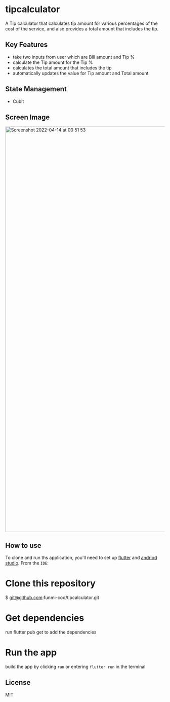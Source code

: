 # tipcalculator
A Tip calculator that calculates tip amount for various percentages of the cost of the service, and also provides a total amount that includes the tip.

## Key Features
- take two inputs from user which are Bill amount and Tip %
- calculate the Tip amount for the Tip %
- calculates the total amount that includes the tip
-  automatically updates the value for Tip amount and Total amount 

## State Management
- Cubit

## Screen Image
<img width="1279" alt="Screenshot 2022-04-14 at 00 51 53" src="https://user-images.githubusercontent.com/62282706/163348751-248771b2-981a-43c5-8a94-b539a6827c1f.png">


## How to use
To clone and run ths application, you'll need to set up [flutter](https://docs.flutter.dev/get-started/install) and [andriod studio](https://developer.android.com/studio).
From the `IDE`:
 # Clone this repository
 $ git@github.com:funmi-cod/tipcalculator.git
 
 # Get dependencies
 run flutter pub get to add the dependencies
 
 # Run the app
 build the app by clicking `run` or entering `flutter run` in the terminal 

## License
MIT
